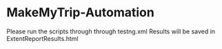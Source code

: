 # MakeMyTrip-Automation

Please run the scripts through through testng.xml
Results will be saved in ExtentReportResults.html
